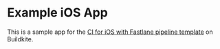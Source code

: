 # Example iOS App

This is a sample app for the [CI for iOS with Fastlane pipeline template](https://buildkite.com/pipelines/templates/ci/fastlane-ios) on Buildkite.
